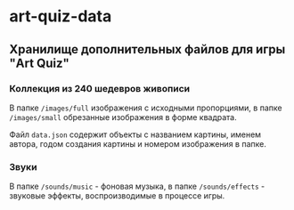 ﻿# art-quiz-data

## Хранилище дополнительных файлов для игры "Art Quiz"

### Коллекция из 240 шедевров живописи

В папке `/images/full` изображения с исходными пропорциями, в папке `/images/small` обрезанные изображения в форме квадрата.

Файл `data.json` содержит объекты с названием картины, именем автора, годом создания картины и номером изображения в папке.

### Звуки

В папке `/sounds/music` - фоновая музыка, в папке `/sounds/effects` - звуковые эффекты, воспроизводимые в процессе игры.
